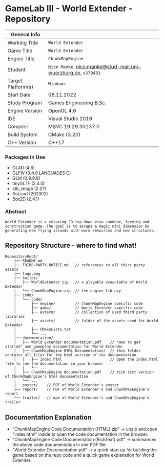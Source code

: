 # GameLab III - World Extender - Repository

|  General Info  | |
| ---|---|
| Working Title | `World Extender` |
| Game Title | `World Extender` |
| Engine Title | `ChunkMapEngine` |
| Student | `Nico Manke`, nico.manke@stud-mail.uni-wuerzburg.de, `s379433` |
| Target Platform(s) | `Windows` |
| Start Date | 08.11.2022 |
| Study Program | Games Engineering B.Sc.|
| Engine Version | OpenGL 4.6 |
| IDE | Visual Studio 2019 |
| Compiler | MSVC 19.29.30137.0 |
| Build System | CMake (3.20) |
| C++ Version | C++17 |

### Packages in Use
- GLAD (4.6)
- GLFW (3.4.0 LANGUAGES C)
- GLM (0.9.9.9)
- tinyGLTF (2.4.0)
- stb_image (2.27)
- SoLoud (202002)
- Box2D (2.4.1)

### Abstract

`World Extender is a relaxing 2D top-down view sandbox, farming and construction game. The goal is to escape a magic mini dimension by generating new flying islands with more resources and new structures.`

## Repository Structure - where to find what!

```
RepositoryRoot/
    ├── README.md   
    ├── THIRD-PARTY-NOTICE.md   // references to all thirs party assets
    ├── logo.png         
    ├── builds/             
    │   ├── WorldExtender.zip   // a playable executable of World Extender
    │   └── ChunkMapEngine.zip  // the engine library
    ├── code/
    │   └── code/
    │       ├── engine/         // ChunkMapEngine specific code
    │       ├── game/           // World Extender specific code
    │       ├── extern/         // collection of used third party libraries
    │       ├── assets/         // folder of the assets used for World Extender
    │       ├── CMakeLists.txt
    │       └── ...
    ├── documentation/      
    │   ├── World Extender Documentation.pdf    // "How to get started" and gameplay documentation for World Extender
    │   ├── ChunkMapEngine HTML Documentation/  // this folder contains all files for the html version of the documentation
    │   │   ├── index.html                      // open the index.html file to see the documentation in your browser
    │   │   └── ...
    │   ├── ChunkMapEngine Documentation.pdf    // rich text version of ChunkMapEngine's html documentation
    │   └── ...
    ├── poster/    // PDF of World Extender's poster
    ├── report/    // PDF of World Extender's and ChunkMapEngine's report
    └── trailer/   // mp4 of World Extender's and ChunkMapEngine's trailer
```

## Documentation Explanation
- "ChunkMapEngine Code Documentation (HTML).zip" 
  -> unzip and open "index.html" inside to open the code documentation in the browser.
- "ChunkMapEngine Code Documentation (RichText).pdf"
  -> summarices the above code documentation in one PDF file.
- "World Extender Documentation.pdf"
  -> a quick start up for building the game based on the repo code and a quick game explanation for World Extender.